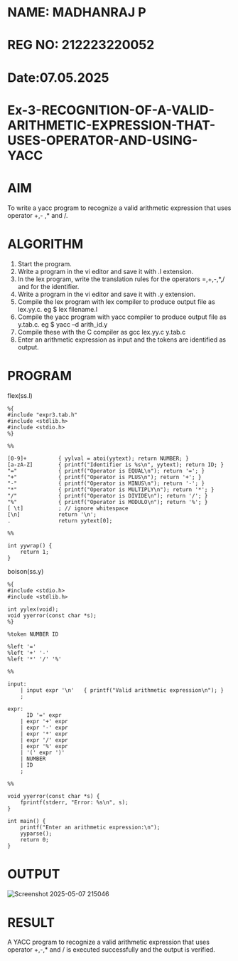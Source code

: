 # NAME: MADHANRAJ P
# REG NO: 212223220052
# Date:07.05.2025
# Ex-3-RECOGNITION-OF-A-VALID-ARITHMETIC-EXPRESSION-THAT-USES-OPERATOR-AND-USING-YACC
# AIM
To write a yacc program to recognize a valid arithmetic expression that uses operator +,- ,* and /.
# ALGORITHM
1.	Start the program.
2.	Write a program in the vi editor and save it with .l extension.
3.	In the lex program, write the translation rules for the operators =,+,-,*,/ and for the identifier.
4.	Write a program in the vi editor and save it with .y extension.
5.	Compile the lex program with lex compiler to produce output file as lex.yy.c. eg $ lex filename.l
6.	Compile the yacc program with yacc compiler to produce output file as y.tab.c. eg $ yacc –d arith_id.y
7.	Compile these with the C compiler as gcc lex.yy.c y.tab.c
8.	Enter an arithmetic expression as input and the tokens are identified as output.
# PROGRAM
flex(ss.l)
```
%{
#include "expr3.tab.h"
#include <stdlib.h>
#include <stdio.h>
%}

%%

[0-9]+          { yylval = atoi(yytext); return NUMBER; }
[a-zA-Z]        { printf("Identifier is %s\n", yytext); return ID; }
"="             { printf("Operator is EQUAL\n"); return '='; }
"+"             { printf("Operator is PLUS\n"); return '+'; }
"-"             { printf("Operator is MINUS\n"); return '-'; }
"*"             { printf("Operator is MULTIPLY\n"); return '*'; }
"/"             { printf("Operator is DIVIDE\n"); return '/'; }
"%"             { printf("Operator is MODULO\n"); return '%'; }
[ \t]           ; // ignore whitespace
[\n]            return '\n';
.               return yytext[0];

%%

int yywrap() {
    return 1;
}

```

boison(ss.y)
```
%{
#include <stdio.h>
#include <stdlib.h>

int yylex(void);
void yyerror(const char *s);
%}

%token NUMBER ID

%left '='
%left '+' '-'
%left '*' '/' '%'

%%

input:
    | input expr '\n'   { printf("Valid arithmetic expression\n"); }
    ;

expr:
      ID '=' expr
    | expr '+' expr
    | expr '-' expr
    | expr '*' expr
    | expr '/' expr
    | expr '%' expr
    | '(' expr ')'
    | NUMBER
    | ID
    ;

%%

void yyerror(const char *s) {
    fprintf(stderr, "Error: %s\n", s);
}

int main() {
    printf("Enter an arithmetic expression:\n");
    yyparse();
    return 0;
}

```
# OUTPUT
![Screenshot 2025-05-07 215046](https://github.com/user-attachments/assets/956ee272-54d7-4e89-8915-9e2ca67e1646)


# RESULT
A YACC program to recognize a valid arithmetic expression that uses operator +,-,* and / is executed successfully and the output is verified.
